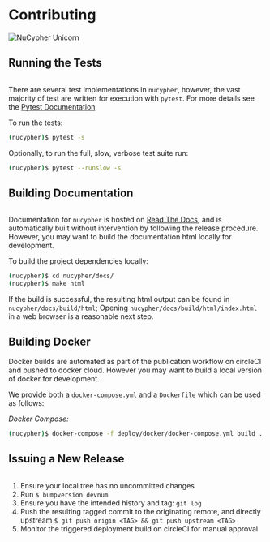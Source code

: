 # Contributing

![NuCypher Unicorn](https://cdn-images-1.medium.com/max/800/1*J31AEMsTP6o_E5QOohn0Hw.png)


## Running the Tests

``` note:: A development installation including the solidity compiler is required to run the tests
```

There are several test implementations in `nucypher`, however, the vast majority
of test are written for execution with `pytest`.
For more details see the [Pytest Documentation](https://docs.pytest.org/en/latest/)

To run the tests:

```bash
(nucypher)$ pytest -s
```

Optionally, to run the full, slow, verbose test suite run:

```bash
(nucypher)$ pytest --runslow -s
```

## Building Documentation

``` note:: 'sphinx', 'recommonmark', and 'sphinx_rtd_theme' are non-standard dependencies that can be installed by running 'pip install -e .[docs]' from the project directory.
```

Documentation for `nucypher` is hosted on [Read The Docs](https://nucypher.readthedocs.io/en/latest/), and is automatically built without intervention by following the release procedure.
However, you may want to build the documentation html locally for development.

To build the project dependencies locally:

```bash
(nucypher)$ cd nucypher/docs/
(nucypher)$ make html
```

If the build is successful, the resulting html output can be found in `nucypher/docs/build/html`;
Opening `nucypher/docs/build/html/index.html` in a web browser is a reasonable next step.


## Building Docker

Docker builds are automated as part of the publication workflow on circleCI and pushed to docker cloud.
However you may want to build a local version of docker for development.

We provide both a `docker-compose.yml` and a `Dockerfile` which can be used as follows:

*Docker Compose:*

```bash
(nucypher)$ docker-compose -f deploy/docker/docker-compose.yml build .
```

## Issuing a New Release

``` note:: 'bumpversion' is a non-standard dependency that can be installed by running 'pip install -e .[deployment]' or 'pip install bumpversion'.
```

1. Ensure your local tree has no uncommitted changes
2. Run `$ bumpversion devnum`
3. Ensure you have the intended history and tag: `git log`
4. Push the resulting tagged commit to the originating remote, and directly upstream `$ git push origin <TAG> && git push upstream <TAG>`
5. Monitor the triggered deployment build on circleCI for manual approval
